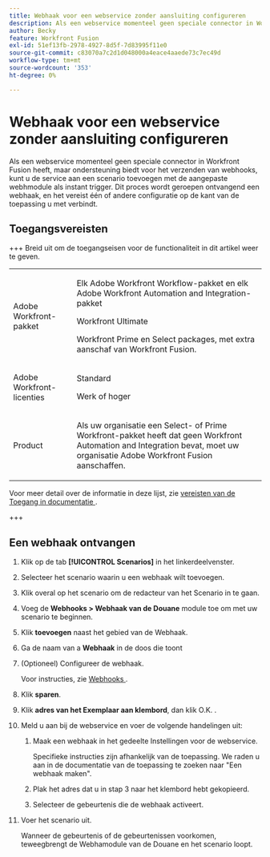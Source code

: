 ```yaml
---
title: Webhaak voor een webservice zonder aansluiting configureren
description: Als een webservice momenteel geen speciale connector in Workfront Fusion heeft, maar ondersteuning biedt voor het verzenden van webhooks, kunt u de service aan een scenario toevoegen met de aangepaste webhmodule als instant trigger.
author: Becky
feature: Workfront Fusion
exl-id: 51ef13fb-2978-4927-8d5f-7d83995f11e0
source-git-commit: c83070a7c2d1d048000a4eace4aaede73c7ec49d
workflow-type: tm+mt
source-wordcount: '353'
ht-degree: 0%

---
```


# Webhaak voor een webservice zonder aansluiting configureren

Als een webservice momenteel geen speciale connector in Workfront Fusion heeft, maar ondersteuning biedt voor het verzenden van webhooks, kunt u de service aan een scenario toevoegen met de aangepaste webhmodule als instant trigger. Dit proces wordt geroepen ontvangend een webhaak, en het vereist één of andere configuratie op de kant van de toepassing u met verbindt.

## Toegangsvereisten

+++ Breid uit om de toegangseisen voor de functionaliteit in dit artikel weer te geven.

<table style="table-layout:auto">
 <col> 
 <col> 
 <tbody> 
  <tr> 
   <td role="rowheader">Adobe Workfront-pakket</td> 
   <td> <p>Elk Adobe Workfront Workflow-pakket en elk Adobe Workfront Automation and Integration-pakket</p><p>Workfront Ultimate</p><p>Workfront Prime en Select packages, met extra aanschaf van Workfront Fusion.</p> </td> 
  </tr> 
  <tr data-mc-conditions=""> 
   <td role="rowheader">Adobe Workfront-licenties</td> 
   <td> <p>Standard</p><p>Werk of hoger</p> </td> 
  </tr> 
  <tr> 
   <td role="rowheader">Product</td> 
   <td>
   <p>Als uw organisatie een Select- of Prime Workfront-pakket heeft dat geen Workfront Automation and Integration bevat, moet uw organisatie Adobe Workfront Fusion aanschaffen.</li></ul>
   </td> 
  </tr>
 </tbody> 
</table>

Voor meer detail over de informatie in deze lijst, zie [&#x200B; vereisten van de Toegang in documentatie &#x200B;](/help/workfront-fusion/references/licenses-and-roles/access-level-requirements-in-documentation.md).

+++

## Een webhaak ontvangen

1. Klik op de tab **[!UICONTROL Scenarios]** in het linkerdeelvenster.
1. Selecteer het scenario waarin u een webhaak wilt toevoegen.
1. Klik overal op het scenario om de redacteur van het Scenario in te gaan.
1. Voeg de **Webhooks > Webhaak van de Douane** module toe om met uw scenario te beginnen.
1. Klik **toevoegen** naast het gebied van de Webhaak.
1. Ga de naam van a **Webhaak** in de doos die toont
1. (Optioneel) Configureer de webhaak.

   Voor instructies, zie [&#x200B; Webhooks &#x200B;](/help/workfront-fusion/references/apps-and-modules/universal-connectors/webhooks-updated.md).

1. Klik **sparen**.

1. Klik **adres van het Exemplaar aan klembord**, dan klik O.K. **&#x200B;**.

1. Meld u aan bij de webservice en voer de volgende handelingen uit:

   1. Maak een webhaak in het gedeelte Instellingen voor de webservice.

      Specifieke instructies zijn afhankelijk van de toepassing. We raden u aan in de documentatie van de toepassing te zoeken naar &quot;Een webhaak maken&quot;.
   1. Plak het adres dat u in stap 3 naar het klembord hebt gekopieerd.
   1. Selecteer de gebeurtenis die de webhaak activeert.

1. Voer het scenario uit.

   Wanneer de gebeurtenis of de gebeurtenissen voorkomen, teweegbrengt de Webhamodule van de Douane en het scenario loopt.
